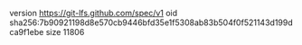 version https://git-lfs.github.com/spec/v1
oid sha256:7b90921198d8e570cb9446bfd35e1f5308ab83b504f0f521143d199dca9f1ebe
size 11806
